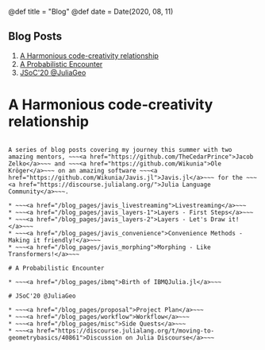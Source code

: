 @def title = "Blog"
@def date = Date(2020, 08, 11)


## Blog Posts
1. [A Harmonious code-creativity relationship](#a_harmonious_code-creativity_relationship)
2. [A Probabilistic Encounter](#a_probabilistic_encounter)
3. [JSoC'20 @JuliaGeo](#jsoc20_juliageo)

# A Harmonious code-creativity relationship
~~~<img src="http://kmit.in/emagazine/wp-content/uploads/2016/07/banner-gsoc2016_2.png">~~~

A series of blog posts covering my journey this summer with two amazing mentors, ~~~<a href="https://github.com/TheCedarPrince">Jacob Zelko</a>~~~ and ~~~<a href="https://github.com/Wikunia">Ole Kröger</a>~~~ on an amazing software ~~~<a href="https://github.com/Wikunia/Javis.jl">Javis.jl</a>~~~ for the ~~~<a href="https://discourse.julialang.org/">Julia Language Community</a>~~~.

* ~~~<a href="/blog_pages/javis_livestreaming">Livestreaming</a>~~~
* ~~~<a href="/blog_pages/javis_layers-1">Layers - First Steps</a>~~~
* ~~~<a href="/blog_pages/javis_layers-2">Layers - Let's Draw it!</a>~~~
* ~~~<a href="/blog_pages/javis_convenience">Convenience Methods - Making it friendly!</a>~~~
* ~~~<a href="/blog_pages/javis_morphing">Morphing - Like Transformers!</a>~~~

# A Probabilistic Encounter

* ~~~<a href="/blog_pages/ibmq">Birth of IBMQJulia.jl</a>~~~

# JSoC'20 @JuliaGeo

* ~~~<a href="/blog_pages/proposal">Project Plan</a>~~~
* ~~~<a href="/blog_pages/workflow">Workflow</a>~~~
* ~~~<a href="/blog_pages/misc">Side Quests</a>~~~
* ~~~<a href="https://discourse.julialang.org/t/moving-to-geometrybasics/40861">Discussion on Julia Discourse</a>~~~
